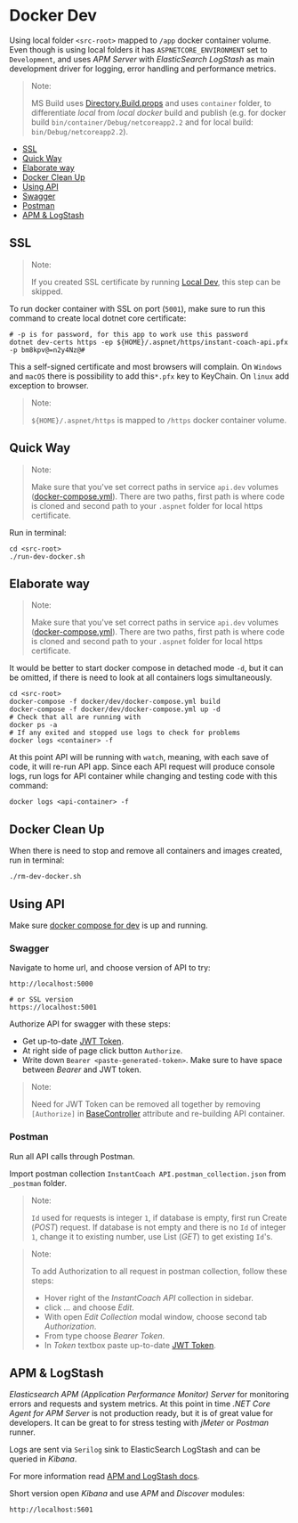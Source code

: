# Docker Dev

Using local folder `<src-root>` mapped to `/app` docker container volume. Even though is using local folders it has `ASPNETCORE_ENVIRONMENT` set to `Development`, and uses _APM Server_ with _ElasticSearch LogStash_ as main development driver for logging, error handling and performance metrics.

> Note:
>
> MS Build uses [Directory.Build.props](../Directory.Build.props) and uses `container` folder, to differentiate _local_ from _local docker_ build and publish (e.g. for docker build `bin/container/Debug/netcoreapp2.2` and for local build: `bin/Debug/netcoreapp2.2`).

*   [SSL](#ssl)
*   [Quick Way](#quick-way)
*   [Elaborate way](#elaborate-way)
*   [Docker Clean Up](#docker-clean-up)
*   [Using API](#using-api)
  *   [Swagger](#swagger)
  *   [Postman](#postman)
*   [APM & LogStash](#apm--logstash)

## SSL

> Note:
>
> If you created SSL certificate by running [Local Dev](local-dev-env.md), this step can be skipped.

To run docker container with SSL on port (`5001`), make sure to run this command to create local dotnet core certificate:

```shell
# -p is for password, for this app to work use this password
dotnet dev-certs https -ep ${HOME}/.aspnet/https/instant-coach-api.pfx -p bm8kpv@=n2y4Nz@#
```

This a self-signed certificate and most browsers will complain. On `Windows` and `macOS` there is possibility to add this`*.pfx` key to KeyChain. On `linux` add exception to browser.

> Note:
>
> `${HOME}/.aspnet/https` is mapped to `/https` docker container volume.


## Quick Way

> Note:
>
> Make sure that you've set correct paths in service `api.dev` volumes ([docker-compose.yml](../docker/dev/docker-compose.yml)). There are two paths, first path is where code is cloned and second path to your `.aspnet` folder for local https certificate.

Run in terminal:

```shell
cd <src-root>
./run-dev-docker.sh
```

## Elaborate way

> Note:
>
> Make sure that you've set correct paths in service `api.dev` volumes ([docker-compose.yml](../docker/dev/docker-compose.yml)). There are two paths, first path is where code is cloned and second path to your `.aspnet` folder for local https certificate.

It would be better to start docker compose in detached mode `-d`, but it can be omitted, if there is need to look at all containers logs simultaneously.

```shell
cd <src-root>
docker-compose -f docker/dev/docker-compose.yml build
docker-compose -f docker/dev/docker-compose.yml up -d
# Check that all are running with
docker ps -a
# If any exited and stopped use logs to check for problems
docker logs <container> -f
```

At this point API will be running with `watch`, meaning, with each save of code, it will re-run API app. Since each API request will produce console logs, run logs for API container while changing and testing code with this command:


```shell
docker logs <api-container> -f
```

## Docker Clean Up

When there is need to stop and remove all containers and images created, run in terminal:

```shell
./rm-dev-docker.sh
```

## Using API

Make sure [docker compose for dev](../docker/docker-compose-dev.yml) is up and running.

### Swagger

Navigate to home url, and choose version of API to try:

```text
http://localhost:5000

# or SSL version
https://localhost:5001
```

Authorize API for swagger with these steps:

* Get up-to-date [JWT Token](jwt-token.md).
* At right side of page click button `Authorize`.
* Write down `Bearer <paste-generated-token>`. Make sure to have space between _Bearer_ and JWT token.

> Note:
>
> Need for JWT Token can be removed all together by removing `[Authorize]` in [BaseController](../src/api/BaseController.cs) attribute and re-building API container.

### Postman

Run all API calls through Postman.

Import postman collection `InstantCoach API.postman_collection.json` from `_postman` folder.

> Note:
>
> `Id` used for requests is integer `1`, if database is empty, first run Create (_POST_) request. If database is not empty and there is no `Id` of integer `1`, change it to existing number, use List (_GET_) to get existing `Id`'s.

> Note:
>
> To add Authorization to all request in postman collection, follow these steps:
> *  Hover right of the _InstantCoach API_ collection in sidebar.
> *  click _..._ and choose _Edit_.
> *  With open _Edit Collection_ modal window, choose second tab _Authorization_.
> *  From type choose _Bearer Token_.
> *  In _Token_ textbox paste up-to-date [JWT Token](jwt-token.md).

## APM & LogStash

_Elasticsearch APM (Application Performance Monitor) Server_ for monitoring errors and requests and system metrics. At this point in time _.NET Core Agent for APM Server_ is not production ready, but it is of great value for developers. It can be great to for stress testing with _jMeter_ or _Postman_ runner.

Logs are sent via `Serilog` sink to ElasticSearch LogStash and can be queried in _Kibana_.

For more information read [APM and LogStash docs](apm-logstash.md).

Short version open _Kibana_ and use _APM_ and _Discover_ modules:

```text
http://localhost:5601
```